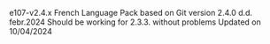 e107-v2.4.x French Language Pack
based on Git version 2.4.0 d.d. febr.2024
Should be working for 2.3.3. without problems
Updated on 10/04/2024
